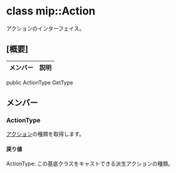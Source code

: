 # <a name="class-mipaction"></a>class mip::Action 
アクションのインターフェイス。
## <a name="summary"></a>[概要]
 メンバー                        | 説明                                
--------------------------------|---------------------------------------------
public ActionType GetType
## <a name="members"></a>メンバー
### <a name="actiontype"></a>ActionType
[アクション](#classmip_1_1_action)の種類を取得します。
#### <a name="returns"></a>戻り値
ActionType: この基底クラスをキャストできる派生アクションの種類。
